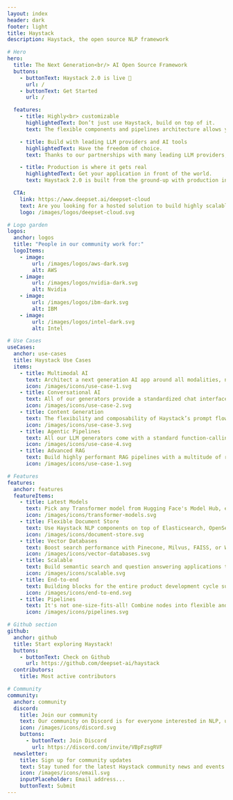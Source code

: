 ```yaml
---
layout: index
header: dark
footer: light
title: Haystack
description: Haystack, the open source NLP framework

# Hero
hero:
  title: The Next Generation<br/> AI Open Source Framework
  buttons:
    - buttonText: Haystack 2.0 is live 🎉
      url: /
    - buttonText: Get Started
      url: /

  features:
    - title: Highly<br> customizable
      highlightedText: Don’t just use Haystack, build on top of it.
      text: The flexible components and pipelines architecture allows you to build around your own specifications and use-cases. Whether you’re building a simple retrieval-augmented generation (RAG) app or a complex architecture with many moving parts.

    - title: Build with leading LLM providers and AI tools
      highlightedText: Have the freedom of choice.
      text: Thanks to our partnerships with many leading LLM providers, vector databases, and AI tools such as OpenAI, Mistral, Weaviate, Pinecone and so much more

    - title: Production is where it gets real
      highlightedText: Get your application in front of the world.
      text: Haystack 2.0 is built from the ground-up with production in mind. Our pipelines are fully serializable and perfect for K8s native workflows. Logging and monitoring integrations give you the transparency you need. Our deployment guides walk you through full-scale deployments on all clouds and on-prem.

  CTA:
    link: https://www.deepset.ai/deepset-cloud
    text: Are you looking for a hosted solution to build highly scalable and always available NLP solutions for your customers?
    logo: /images/logos/deepset-cloud.svg

# Logo garden
logos:
  anchor: logos
  title: "People in our community work for:"
  logoItems:
    - image:
        url: /images/logos/aws-dark.svg
        alt: AWS
    - image:
        url: /images/logos/nvidia-dark.svg
        alt: Nvidia
    - image:
        url: /images/logos/ibm-dark.svg
        alt: IBM
    - image:
        url: /images/logos/intel-dark.svg
        alt: Intel

# Use Cases
useCases:
  anchor: use-cases
  title: Haystack Use Cases
  items:
    - title: Multimodal AI
      text: Architect a next generation AI app around all modalities, not just text. Haystack can do tasks like image generation, image captioning and audio transcription too.
      icon: /images/icons/use-case-1.svg
    - title: Conversational AI
      text: All of our generators provide a standardized chat interface so that you can focus on building the perfect bot for your users.
      icon: /images/icons/use-case-2.svg
    - title: Content Generation
      text: The flexibility and composability of Haystack’s prompt flow is unparalleled. Leverage our Jinja-2 templates and build a content generation engine that exactly matches your workflow.
      icon: /images/icons/use-case-3.svg
    - title: Agentic Pipelines
      text: All our LLM generators come with a standard function-calling interface so that your LLM can leverage tools to achieve more. Our pipeline architecture provides branching and looping to support complex agent workflows.
      icon: /images/icons/use-case-4.svg
    - title: Advanced RAG
      text: Build highly performant RAG pipelines with a multitude of retrieval and generation strategies. From hybrid retrieval to self-correction loops, Haystack has got you covered.
      icon: /images/icons/use-case-1.svg

# Features
features:
  anchor: features
  featureItems:
    - title: Latest Models
      text: Pick any Transformer model from Hugging Face's Model Hub, experiment, find the one that works.
      icon: /images/icons/transformer-models.svg
    - title: Flexible Document Store
      text: Use Haystack NLP components on top of Elasticsearch, OpenSearch, or plain SQL.
      icon: /images/icons/document-store.svg
    - title: Vector Databases
      text: Boost search performance with Pinecone, Milvus, FAISS, or Weaviate vector databases, and dense passage retrieval.
      icon: /images/icons/vector-databases.svg
    - title: Scalable
      text: Build semantic search and question answering applications that can scale to millions of documents.
      icon: /images/icons/scalable.svg
    - title: End-to-end
      text: Building blocks for the entire product development cycle such as file converters, indexing functions, models, labeling tools, domain adaptation modules, and REST API.
      icon: /images/icons/end-to-end.svg
    - title: Pipelines
      text: It's not one-size-fits-all! Combine nodes into flexible and scalable pipelines and launch powerful natural language processing systems.
      icon: /images/icons/pipelines.svg

# Github section
github:
  anchor: github
  title: Start exploring Haystack!
  buttons:
    - buttonText: Check on Github
      url: https://github.com/deepset-ai/haystack
  contributors:
    title: Most active contributors

# Community
community:
  anchor: community
  discord:
    title: Join our community
    text: Our community on Discord is for everyone interested in NLP, using Haystack or even just getting started!
    icon: /images/icons/discord.svg
    buttons:
      - buttonText: Join Discord
        url: https://discord.com/invite/VBpFzsgRVF
  newsletter:
    title: Sign up for community updates
    text: Stay tuned for the latest Haystack community news and events.
    icon: /images/icons/email.svg
    inputPlaceholder: Email address...
    buttonText: Submit
---
```

